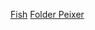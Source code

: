 [Fish](https://www.gamedevmarket.net/asset/4-animated-fish-in-4-colors/)
[Folder Peixer](https://spritedatabase.net/file/21699)